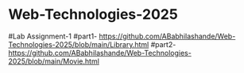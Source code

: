 # Web-Technologies-2025

#Lab Assignment-1
  #part1- https://github.com/ABabhilashande/Web-Technologies-2025/blob/main/Library.html
  #part2- https://github.com/ABabhilashande/Web-Technologies-2025/blob/main/Movie.html
